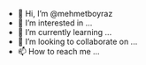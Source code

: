 - 👋 Hi, I’m @mehmetboyraz
- 👀 I’m interested in ...
- 🌱 I’m currently learning ...
- 💞️ I’m looking to collaborate on ...
- 📫 How to reach me ...

<!---
mehmetboyraz/mehmetboyraz is a ✨ special ✨ repository because its `README.md` (this file) appears on your GitHub profile.
You can click the Preview link to take a look at your changes.
--->
